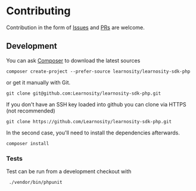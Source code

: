 # Contributing

Contribution in the form of [Issues] and [PRs] are welcome.

## Development

You can ask [Composer] to download the latest sources

    composer create-project --prefer-source learnosity/learnosity-sdk-php

or get it manually with Git.

    git clone git@github.com:Learnosity/learnosity-sdk-php.git

If you don't have an SSH key loaded into github you can clone via HTTPS (not recommended)

    git clone https://github.com/Learnosity/learnosity-sdk-php.git

In the second case, you'll need to install the dependencies afterwards.

    composer install

### Tests

Test can be run from a development checkout with

     ./vendor/bin/phpunit

[Issues]: https://github.com/Learnosity/learnosity-sdk-php/issues/new
[PRs]: https://github.com/Learnosity/learnosity-sdk-php/compare
[Composer]: https://getcomposer.org/
